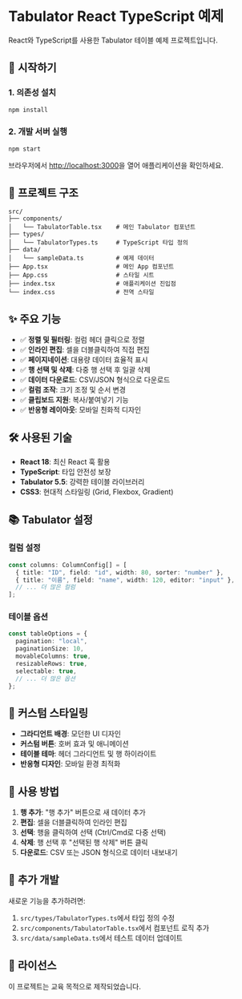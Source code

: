 # Tabulator React TypeScript 예제

React와 TypeScript를 사용한 Tabulator 테이블 예제 프로젝트입니다.

## 🚀 시작하기

### 1. 의존성 설치
```bash
npm install
```

### 2. 개발 서버 실행
```bash
npm start
```

브라우저에서 [http://localhost:3000](http://localhost:3000)을 열어 애플리케이션을 확인하세요.

## 📁 프로젝트 구조

```
src/
├── components/
│   └── TabulatorTable.tsx    # 메인 Tabulator 컴포넌트
├── types/
│   └── TabulatorTypes.ts     # TypeScript 타입 정의
├── data/
│   └── sampleData.ts         # 예제 데이터
├── App.tsx                   # 메인 App 컴포넌트
├── App.css                   # 스타일 시트
├── index.tsx                 # 애플리케이션 진입점
└── index.css                 # 전역 스타일
```

## ✨ 주요 기능

- ✅ **정렬 및 필터링**: 컬럼 헤더 클릭으로 정렬
- ✅ **인라인 편집**: 셀을 더블클릭하여 직접 편집
- ✅ **페이지네이션**: 대용량 데이터 효율적 표시
- ✅ **행 선택 및 삭제**: 다중 행 선택 후 일괄 삭제
- ✅ **데이터 다운로드**: CSV/JSON 형식으로 다운로드
- ✅ **컬럼 조작**: 크기 조정 및 순서 변경
- ✅ **클립보드 지원**: 복사/붙여넣기 기능
- ✅ **반응형 레이아웃**: 모바일 친화적 디자인

## 🛠️ 사용된 기술

- **React 18**: 최신 React 훅 활용
- **TypeScript**: 타입 안전성 보장
- **Tabulator 5.5**: 강력한 테이블 라이브러리
- **CSS3**: 현대적 스타일링 (Grid, Flexbox, Gradient)

## 📚 Tabulator 설정

### 컬럼 설정
```typescript
const columns: ColumnConfig[] = [
  { title: "ID", field: "id", width: 80, sorter: "number" },
  { title: "이름", field: "name", width: 120, editor: "input" },
  // ... 더 많은 컬럼
];
```

### 테이블 옵션
```typescript
const tableOptions = {
  pagination: "local",
  paginationSize: 10,
  movableColumns: true,
  resizableRows: true,
  selectable: true,
  // ... 더 많은 옵션
};
```

## 🎨 커스텀 스타일링

- **그라디언트 배경**: 모던한 UI 디자인
- **커스텀 버튼**: 호버 효과 및 애니메이션
- **테이블 테마**: 헤더 그라디언트 및 행 하이라이트
- **반응형 디자인**: 모바일 환경 최적화

## 📝 사용 방법

1. **행 추가**: "행 추가" 버튼으로 새 데이터 추가
2. **편집**: 셀을 더블클릭하여 인라인 편집
3. **선택**: 행을 클릭하여 선택 (Ctrl/Cmd로 다중 선택)
4. **삭제**: 행 선택 후 "선택된 행 삭제" 버튼 클릭
5. **다운로드**: CSV 또는 JSON 형식으로 데이터 내보내기

## 🔧 추가 개발

새로운 기능을 추가하려면:

1. `src/types/TabulatorTypes.ts`에서 타입 정의 수정
2. `src/components/TabulatorTable.tsx`에서 컴포넌트 로직 추가
3. `src/data/sampleData.ts`에서 테스트 데이터 업데이트

## 📄 라이선스

이 프로젝트는 교육 목적으로 제작되었습니다.